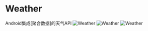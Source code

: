 # Weather
 Android集成[聚合数据]的天气API
![Weather](http://imgurl.willdonner.top/imgs/2019/12/fd07a52144b8023a.jpg=200x300 "Weather")
![Weather](http://imgurl.willdonner.top/imgs/2019/12/ccfb66dcffca3e9a.jpg=200x300 "Weather")
![Weather](http://imgurl.willdonner.top/imgs/2019/12/708841112a276644.jpg=200x300 "Weather")
